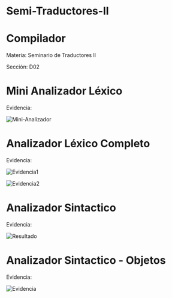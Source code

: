 # Semi-Traductores-ll

# **Compilador**

Materia: Seminario de Traductores ll

Sección: D02



# **Mini Analizador Léxico**

Evidencia:

![Mini-Analizador](https://user-images.githubusercontent.com/84484618/221744000-5ec562a1-0621-4c47-9d45-857d8487ad10.png)



# **Analizador Léxico Completo**


Evidencia:

![Evidencia1](https://user-images.githubusercontent.com/84484618/221744022-2be2650d-7679-4153-a48c-d985946c6937.png)

![Evidencia2](https://user-images.githubusercontent.com/84484618/221744032-e83c8a05-b3b8-4c6f-8412-1297c7eaebfe.png)



# **Analizador Sintactico**


Evidencia:

![Resultado](https://user-images.githubusercontent.com/84484618/221744061-b7ba34e7-7be6-499a-88a1-61c7d9e1a0f0.png)


# **Analizador Sintactico - Objetos**

Evidencia:

![Evidencia](https://user-images.githubusercontent.com/84484618/221749789-2a889397-34dd-47c9-9e33-213c385c2f1a.png)



